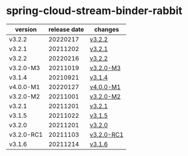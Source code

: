 # spring-cloud-stream-binder-rabbit	


|version|release date|changes|
|---|---|---|
|v3.2.2|20220217|[v3.2.2](./v3.2.2-20220217.md)|
|v3.2.1|20211202|[v3.2.1](./v3.2.1-20211202.md)|
|v3.2.2|20220216|[v3.2.2](./v3.2.2-20220216.md)|
|v3.2.0-M3|20211019|[v3.2.0-M3](./v3.2.0-M3-20211019.md)|
|v3.1.4|20210921|[v3.1.4](./v3.1.4-20210921.md)|
|v4.0.0-M1|20220127|[v4.0.0-M1](./v4.0.0-M1-20220127.md)|
|v3.2.0-M2|20211001|[v3.2.0-M2](./v3.2.0-M2-20211001.md)|
|v3.2.1|20211201|[v3.2.1](./v3.2.1-20211201.md)|
|v3.1.5|20211022|[v3.1.5](./v3.1.5-20211022.md)|
|v3.2.0|20211201|[v3.2.0](./v3.2.0-20211201.md)|
|v3.2.0-RC1|20211103|[v3.2.0-RC1](./v3.2.0-RC1-20211103.md)|
|v3.1.6|20211214|[v3.1.6](./v3.1.6-20211214.md)|
